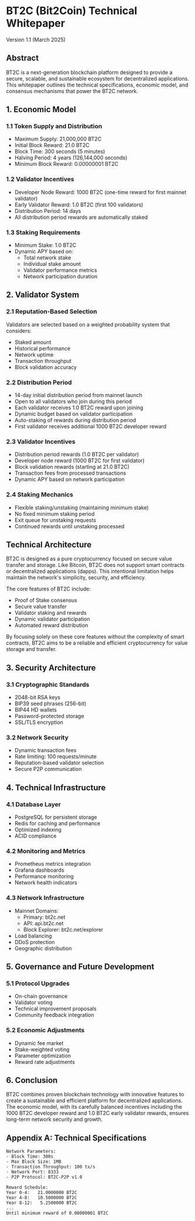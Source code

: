 # BT2C (Bit2Coin) Technical Whitepaper
Version 1.1 (March 2025)

## Abstract
BT2C is a next-generation blockchain platform designed to provide a secure, scalable, and sustainable ecosystem for decentralized applications. This whitepaper outlines the technical specifications, economic model, and consensus mechanisms that power the BT2C network.

## 1. Economic Model

### 1.1 Token Supply and Distribution
- Maximum Supply: 21,000,000 BT2C
- Initial Block Reward: 21.0 BT2C
- Block Time: 300 seconds (5 minutes)
- Halving Period: 4 years (126,144,000 seconds)
- Minimum Block Reward: 0.00000001 BT2C

### 1.2 Validator Incentives
- Developer Node Reward: 1000 BT2C (one-time reward for first mainnet validator)
- Early Validator Reward: 1.0 BT2C (first 100 validators)
- Distribution Period: 14 days
- All distribution period rewards are automatically staked

### 1.3 Staking Requirements
- Minimum Stake: 1.0 BT2C
- Dynamic APY based on:
  * Total network stake
  * Individual stake amount
  * Validator performance metrics
  * Network participation duration

## 2. Validator System

### 2.1 Reputation-Based Selection
Validators are selected based on a weighted probability system that considers:
- Staked amount
- Historical performance
- Network uptime
- Transaction throughput
- Block validation accuracy

### 2.2 Distribution Period
- 14-day initial distribution period from mainnet launch
- Open to all validators who join during this period
- Each validator receives 1.0 BT2C reward upon joining
- Dynamic budget based on validator participation
- Auto-staking of rewards during distribution period
- First validator receives additional 1000 BT2C developer reward

### 2.3 Validator Incentives
- Distribution period rewards (1.0 BT2C per validator)
- Developer node reward (1000 BT2C for first validator)
- Block validation rewards (starting at 21.0 BT2C)
- Transaction fees from processed transactions
- Dynamic APY based on network participation

### 2.4 Staking Mechanics
- Flexible staking/unstaking (maintaining minimum stake)
- No fixed minimum staking period
- Exit queue for unstaking requests
- Continued rewards until unstaking processed

## Technical Architecture

BT2C is designed as a pure cryptocurrency focused on secure value transfer and storage. Like Bitcoin, BT2C does not support smart contracts or decentralized applications (dapps). This intentional limitation helps maintain the network's simplicity, security, and efficiency.

The core features of BT2C include:
- Proof of Stake consensus
- Secure value transfer
- Validator staking and rewards
- Dynamic validator participation
- Automated reward distribution

By focusing solely on these core features without the complexity of smart contracts, BT2C aims to be a reliable and efficient cryptocurrency for value storage and transfer.

## 3. Security Architecture

### 3.1 Cryptographic Standards
- 2048-bit RSA keys
- BIP39 seed phrases (256-bit)
- BIP44 HD wallets
- Password-protected storage
- SSL/TLS encryption

### 3.2 Network Security
- Dynamic transaction fees
- Rate limiting: 100 requests/minute
- Reputation-based validator selection
- Secure P2P communication

## 4. Technical Infrastructure

### 4.1 Database Layer
- PostgreSQL for persistent storage
- Redis for caching and performance
- Optimized indexing
- ACID compliance

### 4.2 Monitoring and Metrics
- Prometheus metrics integration
- Grafana dashboards
- Performance monitoring
- Network health indicators

### 4.3 Network Infrastructure
- Mainnet Domains:
  * Primary: bt2c.net
  * API: api.bt2c.net
  * Block Explorer: bt2c.net/explorer
- Load balancing
- DDoS protection
- Geographic distribution

## 5. Governance and Future Development

### 5.1 Protocol Upgrades
- On-chain governance
- Validator voting
- Technical improvement proposals
- Community feedback integration

### 5.2 Economic Adjustments
- Dynamic fee market
- Stake-weighted voting
- Parameter optimization
- Reward rate adjustments

## 6. Conclusion
BT2C combines proven blockchain technology with innovative features to create a sustainable and efficient platform for decentralized applications. The economic model, with its carefully balanced incentives including the 1000 BT2C developer reward and 1.0 BT2C early validator rewards, ensures long-term network security and growth.

## Appendix A: Technical Specifications
```
Network Parameters:
- Block Time: 300s
- Max Block Size: 1MB
- Transaction Throughput: 100 tx/s
- Network Port: 8333
- P2P Protocol: BT2C-P2P v1.0

Reward Schedule:
Year 0-4:   21.0000000 BT2C
Year 4-8:   10.5000000 BT2C
Year 8-12:   5.2500000 BT2C
...
Until minimum reward of 0.00000001 BT2C
